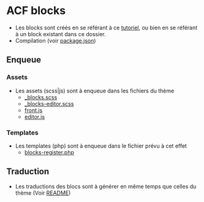 # ACF blocks

- Les blocks sont créés en se référant à ce [tutoriel](https://www.advancedcustomfields.com/resources/blocks/), ou bien en se référant à un block existant dans ce dossier.
- Compilation (voir [package.json](../../../../../../package.json))

## Enqueue

### Assets

- Les assets (scss|js) sont à enqueue dans les fichiers du thème
    - [_blocks.scss](../../../assets/scss/components/blocks/_blocks.scss)
    - [_blocks-editor.scss](../../../assets/scss/components/blocks/_blocks-editor.scss)
    - [front.js](../../../assets/js/front.js)
    - [editor.js](../../../assets/js/editor.js)

### Templates

- Les templates (php) sont à enqueue dans le fichier prévu à cet effet
    - [blocks-register.php](../../../inc/blocks/acf/blocks-register.php)

## Traduction

- Les traductions des blocs sont à générer en même temps que celles du thème (Voir [README](../../../README.md#traduction))
